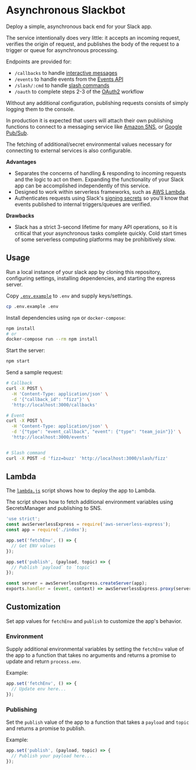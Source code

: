 # Asynchronous Slackbot

Deploy a simple, asynchronous back end for your Slack app.

The service intentionally does very little: it accepts an incoming request, verifies the origin of request, and publishes the body of the request to a trigger or queue for asynchronous processing.

Endpoints are provided for:

- `/callbacks` to handle [interactive messages](https://api.slack.com/interactive-messages)
- `/events` to handle events from the [Events API](https://api.slack.com/events-api)
- `/slash/:cmd` to handle [slash commands](https://api.slack.com/slash-commands)
- `/oauth` to complete steps 2-3 of the [OAuth2](https://api.slack.com/docs/oauth) workflow

Without any additional configuration, publishing requests consists of simply logging them to the console.

In production it is expected that users will attach their own publishing functions to connect to a messaging service like [Amazon SNS](https://aws.amazon.com/sns/), or [Google Pub/Sub](https://cloud.google.com/pubsub/docs/).

The fetching of additional/secret environmental values necessary for connecting to external services is also configurable.

**Advantages**

- Separates the concerns of handling & responding to incoming requests and the logic to act on them. Expanding the functionality of your Slack app can be accomplished independently of this service.
- Designed to work within serverless frameworks, such as [AWS Lambda](https://aws.amazon.com/lambda/).
- Authenticates requests using Slack's [signing secrets](https://api.slack.com/docs/verifying-requests-from-slack) so you'll know that events published to internal triggers/queues are verified.

**Drawbacks**

- Slack has a strict 3-second lifetime for many API operations, so it is critical that your asynchronous tasks complete quickly. Cold start times of some serverless computing platforms may be prohibitively slow.

## Usage

Run a local instance of your slack app by cloning this repository, configuring settings, installing dependencies, and starting the express server.

Copy [`.env.example`](./.env.example) to `.env` and supply keys/settings.

```bash
cp .env.example .env
```

Install dependencies using `npm` or `docker-compose`:

```bash
npm install
# or
docker-compose run --rm npm install
```

Start the server:

```bash
npm start
```

Send a sample request:

```bash
# Callback
curl -X POST \
  -H 'Content-Type: application/json' \
  -d '{"callback_id": "fizz"}' \
  'http://localhost:3000/callbacks'

# Event
curl -X POST \
  -H 'Content-Type: application/json' \
  -d '{"type": "event_callback", "event": {"type": "team_join"}}' \
  'http://localhost:3000/events'


# Slash command
curl -X POST -d 'fizz=buzz' 'http://localhost:3000/slash/fizz'
```

## Lambda

The [`lambda.js`](./lambda.js) script shows how to deploy the app to Lambda.

The script shows how to fetch additional environment variables using SecretsManager and publishing to SNS.

```javascript
'use strict';
const awsServerlessExpress = require('aws-serverless-express');
const app = require('./index');

app.set('fetchEnv', () => {
  // Get ENV values
});

app.set('publish', (payload, topic) => {
  // Publish `payload` to `topic`
});

const server = awsServerlessExpress.createServer(app);
exports.handler = (event, context) => awsServerlessExpress.proxy(server, event, context);
```

## Customization

Set app values for `fetchEnv` and `publish` to customize the app's behavior.

### Environment

Supply additional environmental variables by setting the `fetchEnv` value of the app to a function that takes no arguments and returns a promise to update and return `process.env`.

Example:

```javascript
app.set('fetchEnv', () => {
  // Update env here...
});
```

### Publishing

Set the `publish` value of the app to a function that takes a `payload` and `topic` and returns a promise to publish.

Example:

```javascript
app.set('publish', (payload, topic) => {
  // Publish your payload here...
});
```
